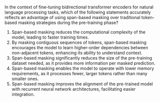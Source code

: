 In the context of fine-tuning bidirectional transformer encoders for natural language processing tasks, which of the following statements accurately reflects an advantage of using span-based masking over traditional token-based masking strategies during the pre-training phase?

1. Span-based masking reduces the computational complexity of the model, leading to faster training times.
2. By masking contiguous sequences of tokens, span-based masking encourages the model to learn higher-order dependencies between non-adjacent tokens, enhancing its ability to understand context.
3. Span-based masking significantly reduces the size of the pre-training dataset needed, as it provides more information per masked prediction.
4. Span-based masking enables the model to operate with lower memory requirements, as it processes fewer, larger tokens rather than many smaller ones.
5. Span-based masking improves the alignment of the pre-trained model with recurrent neural network architectures, facilitating easier integration.